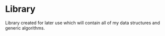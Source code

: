 Library
=======

Library created for later use which will contain all of my data structures and generic algorithms.
